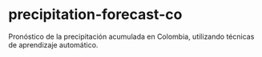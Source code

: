 # precipitation-forecast-co
 Pronóstico de la precipitación acumulada en Colombia, utilizando técnicas de aprendizaje automático.
